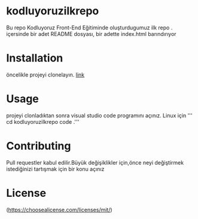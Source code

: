# kodluyoruzilkrepo
 Bu repo Kodluyoruz Front-End Eğitiminde oluşturdugumuz ilk repo . içersinde bir adet README dosyası, bir adette index.html barındırıyor 
# Installation 
öncelikle projeyi clonelayın. 
[link](https://github.com/sahin160/kodluyoruzilkrepo.git)
# Usage 
projeyi clonladıktan sonra visual studio code programını açınız. 
Linux için 
''' cd kodluyoruzilkrepo
code .'''
# Contributing
Pull requestler kabul edilir.Büyük değişiklikler için,önce neyi değiştirmek istediğinizi tartışmak için bir konu açınız 
# License 
(https://choosealicense.com/licenses/mit/)


